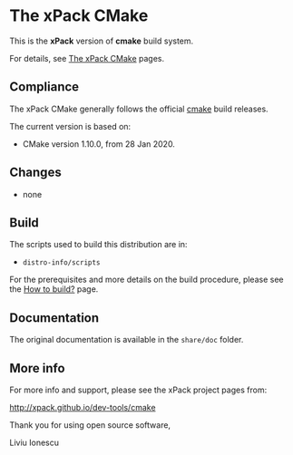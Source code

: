 # The xPack CMake

This is the **xPack** version of **cmake** build system.

For details, see
[The xPack CMake](https://xpack.github.io/cmake/) pages.

## Compliance

The xPack CMake generally follows the official
[cmake](http://cmake.org) build releases.

The current version is based on:

- CMake version 1.10.0, from 28 Jan 2020.

## Changes

- none

## Build

The scripts used to build this distribution are in:

- `distro-info/scripts`

For the prerequisites and more details on the build procedure, please see the
[How to build?](https://github.com/xpack-dev-tools/cmake-xpack/blob/xpack/README-BUILD.md) page.

## Documentation

The original documentation is available in the `share/doc` folder.

## More info

For more info and support, please see the xPack project pages from:

  http://xpack.github.io/dev-tools/cmake

Thank you for using open source software,

Liviu Ionescu
